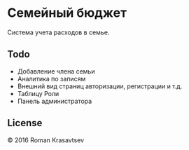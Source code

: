# Семейный бюджет

Система учета расходов в семье.

## Todo
* Добавление члена семьи
* Аналитика по записям
* Внешний вид страниц авторизации, регистрации и т.д.
* Таблицу Роли
* Панель администратора

## License
© 2016 Roman Krasavtsev
